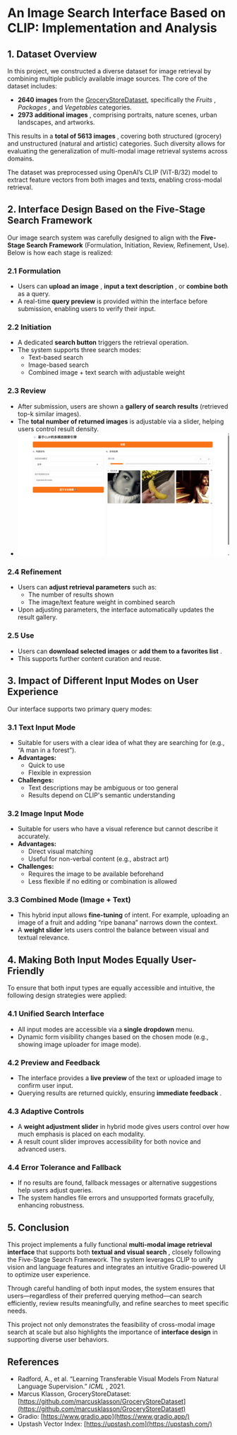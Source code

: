 
# **An Image Search Interface Based on CLIP: Implementation and Analysis**

## **1. Dataset Overview**

In this project, we constructed a diverse dataset for image retrieval by combining multiple publicly available image sources. The core of the dataset includes:

* **2640 images** from the [GroceryStoreDataset](https://github.com/marcusklasson/GroceryStoreDataset), specifically the  *Fruits* ,  *Packages* , and *Vegetables* categories.
* **2973 additional images** , comprising portraits, nature scenes, urban landscapes, and artworks.

This results in a  **total of 5613 images** , covering both structured (grocery) and unstructured (natural and artistic) categories. Such diversity allows for evaluating the generalization of multi-modal image retrieval systems across domains.

The dataset was preprocessed using OpenAI’s CLIP (ViT-B/32) model to extract feature vectors from both images and texts, enabling cross-modal retrieval.

## **2. Interface Design Based on the Five-Stage Search Framework**

Our image search system was carefully designed to align with the **Five-Stage Search Framework** (Formulation, Initiation, Review, Refinement, Use). Below is how each stage is realized:

### **2.1 Formulation**

* Users can  **upload an image** ,  **input a text description** , or **combine both** as a query.
* A real-time **query preview** is provided within the interface before submission, enabling users to verify their input.

### **2.2 Initiation**

* A dedicated **search button** triggers the retrieval operation.
* The system supports three search modes:
  * Text-based search
  * Image-based search
  * Combined image + text search with adjustable weight

### **2.3 Review**

* After submission, users are shown a **gallery of search results** (retrieved top-k similar images).
* The **total number of returned images** is adjustable via a slider, helping users control result density.
* ![1749053462671](image/report/1749053462671.png)

### **2.4 Refinement**

* Users can **adjust retrieval parameters** such as:
  * The number of results shown
  * The image/text feature weight in combined search
* Upon adjusting parameters, the interface automatically updates the result gallery.

### **2.5 Use**

* Users can **download selected images** or  **add them to a favorites list** .
* This supports further content curation and reuse.

## **3. Impact of Different Input Modes on User Experience**

Our interface supports two primary query modes:

### **3.1 Text Input Mode**

* Suitable for users with a clear idea of what they are searching for (e.g., “A man in a forest”).
* **Advantages:**
  * Quick to use
  * Flexible in expression
* **Challenges:**
  * Text descriptions may be ambiguous or too general
  * Results depend on CLIP's semantic understanding

### **3.2 Image Input Mode**

* Suitable for users who have a visual reference but cannot describe it accurately.
* **Advantages:**
  * Direct visual matching
  * Useful for non-verbal content (e.g., abstract art)
* **Challenges:**
  * Requires the image to be available beforehand
  * Less flexible if no editing or combination is allowed

### **3.3 Combined Mode (Image + Text)**

* This hybrid input allows **fine-tuning** of intent. For example, uploading an image of a fruit and adding “ripe banana” narrows down the context.
* A **weight slider** lets users control the balance between visual and textual relevance.

## **4. Making Both Input Modes Equally User-Friendly**

To ensure that both input types are equally accessible and intuitive, the following design strategies were applied:

### **4.1 Unified Search Interface**

* All input modes are accessible via a **single dropdown** menu.
* Dynamic form visibility changes based on the chosen mode (e.g., showing image uploader for image mode).

### **4.2 Preview and Feedback**

* The interface provides a **live preview** of the text or uploaded image to confirm user input.
* Querying results are returned quickly, ensuring  **immediate feedback** .

### **4.3 Adaptive Controls**

* A **weight adjustment slider** in hybrid mode gives users control over how much emphasis is placed on each modality.
* A result count slider improves accessibility for both novice and advanced users.

### **4.4 Error Tolerance and Fallback**

* If no results are found, fallback messages or alternative suggestions help users adjust queries.
* The system handles file errors and unsupported formats gracefully, enhancing robustness.

## **5. Conclusion**

This project implements a fully functional **multi-modal image retrieval interface** that supports both  **textual and visual search** , closely following the Five-Stage Search Framework. The system leverages CLIP to unify vision and language features and integrates an intuitive Gradio-powered UI to optimize user experience.

Through careful handling of both input modes, the system ensures that users—regardless of their preferred querying method—can search efficiently, review results meaningfully, and refine searches to meet specific needs.

This project not only demonstrates the feasibility of cross-modal image search at scale but also highlights the importance of **interface design** in supporting diverse user behaviors.

## **References**

* Radford, A., et al. “Learning Transferable Visual Models From Natural Language Supervision.”  *ICML* , 2021.
* Marcus Klasson, GroceryStoreDataset: [https://github.com/marcusklasson/GroceryStoreDataset](https://github.com/marcusklasson/GroceryStoreDataset)
* Gradio: [https://www.gradio.app](https://www.gradio.app/)
* Upstash Vector Index: [https://upstash.com](https://upstash.com/)
